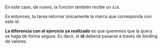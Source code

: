 En este caso, de nuevo, la función también recibe un `$id`.

Es entonces, tu tarea retornar únicamente la marca que corresponda con este id.

**La diferencia con el ejercicio ya realizado** es que queremos que la query se haga de forma segura. Es decir, el **id** debería pasarse a través de binding de valores.